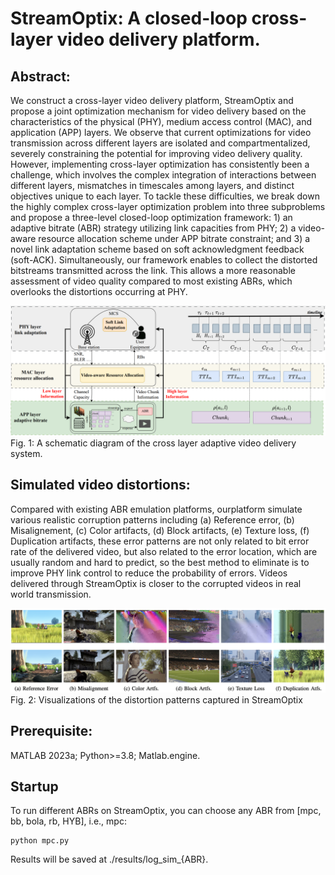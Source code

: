 # StreamOptix: A closed-loop cross-layer video delivery platform.

## Abstract:
We construct a cross-layer video delivery platform, StreamOptix and propose a joint optimization mechanism
for video delivery based on the characteristics of the physical (PHY), medium access control (MAC), and application (APP) layers. We
observe that current optimizations for video transmission across different layers are isolated and compartmentalized, severely
constraining the potential for improving video delivery quality. However, implementing cross-layer optimization has consistently been a
challenge, which involves the complex integration of interactions between different layers, mismatches in timescales among layers, and
distinct objectives unique to each layer. To tackle these difficulties, we break down the highly complex cross-layer optimization problem
into three subproblems and propose a three-level closed-loop optimization framework: 1) an adaptive bitrate (ABR) strategy utilizing
link capacities from PHY; 2) a video-aware resource allocation scheme under APP bitrate constraint; and 3) a novel link adaptation
scheme based on soft acknowledgment feedback (soft-ACK). Simultaneously, our framework enables to collect the distorted bitstreams
transmitted across the link. This allows a more reasonable assessment of video quality compared to most existing ABRs, which
overlooks the distortions occurring at PHY. 

![image](/img/structure.png)
Fig. 1: A schematic diagram of the cross layer adaptive video delivery system.

## Simulated video distortions:
Compared with existing ABR emulation platforms, ourplatform simulate various realistic corruption patterns including (a) Reference error, (b) Misalignement, (c) Color artifacts, (d) Block
artifacts, (e) Texture loss, (f) Duplication artifacts, these error patterns are not only related to bit error rate of the delivered video, but also related to the error location, which are usually random and hard to predict, so the best method to eliminate is to improve PHY link control to reduce the probability of errors. Videos delivered through StreamOptix is closer to the corrupted videos in real world transmission.

![image](/img/distortion.png)
Fig. 2: Visualizations of the distortion patterns captured in StreamOptix

## Prerequisite:
MATLAB 2023a; Python>=3.8; Matlab.engine.

## Startup
To run different ABRs on StreamOptix, you can choose any ABR from [mpc, bb, bola, rb, HYB], i.e., mpc:
```
python mpc.py
```
Results will be saved at ./results/log_sim_{ABR}.
